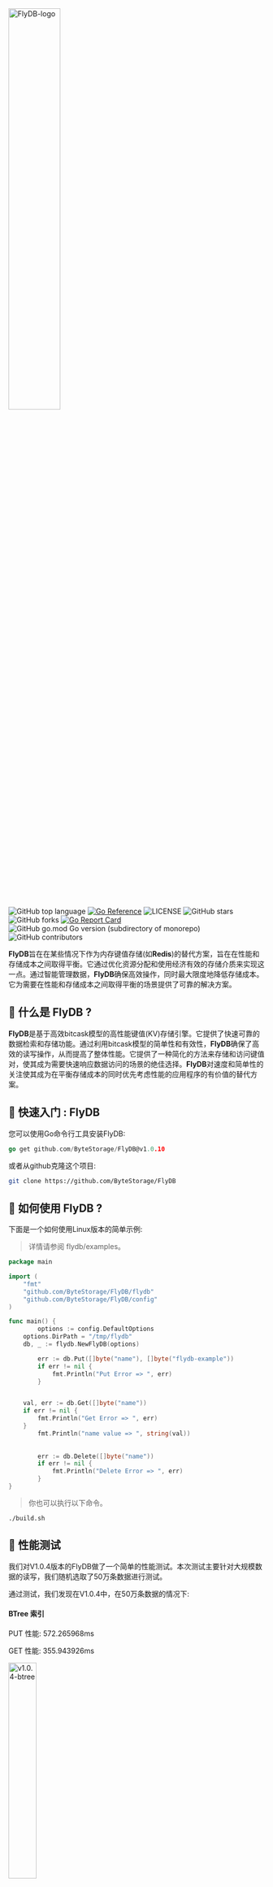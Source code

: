 

<img src="./assets/FlyDB-logo.png" alt="FlyDB-logo" style="width: 45%;" />

![GitHub top language](https://img.shields.io/github/languages/top/ByteStorage/flydb)   [![Go Reference](https://pkg.go.dev/badge/github.com/ByteStorage/flydb)](https://pkg.go.dev/github.com/ByteStorage/flydb)   ![LICENSE](https://img.shields.io/github/license/ByteStorage/flydb)   ![GitHub stars](https://img.shields.io/github/stars/ByteStorage/flydb)   ![GitHub forks](https://img.shields.io/github/forks/ByteStorage/flydb)   [![Go Report Card](https://goreportcard.com/badge/github.com/qishenonly/flydb)](https://goreportcard.com/report/github.com/qishenonly/flydb)![GitHub go.mod Go version (subdirectory of monorepo)](https://img.shields.io/github/go-mod/go-version/ByteStorage/FlyDB)![GitHub contributors](https://img.shields.io/github/contributors/ByteStorage/FlyDB)


**FlyDB**旨在在某些情况下作为内存键值存储(如**Redis**)的替代方案，旨在在性能和存储成本之间取得平衡。它通过优化资源分配和使用经济有效的存储介质来实现这一点。通过智能管理数据，**FlyDB**确保高效操作，同时最大限度地降低存储成本。它为需要在性能和存储成本之间取得平衡的场景提供了可靠的解决方案。

## 👋 什么是 FlyDB ?

**FlyDB**是基于高效bitcask模型的高性能键值(KV)存储引擎。它提供了快速可靠的数据检索和存储功能。通过利用bitcask模型的简单性和有效性，**FlyDB**确保了高效的读写操作，从而提高了整体性能。它提供了一种简化的方法来存储和访问键值对，使其成为需要快速响应数据访问的场景的绝佳选择。**FlyDB**对速度和简单性的关注使其成为在平衡存储成本的同时优先考虑性能的应用程序的有价值的替代方案。

## 🏁  快速入门 : FlyDB

您可以使用Go命令行工具安装FlyDB:

```GO
go get github.com/ByteStorage/FlyDB@v1.0.10
```

或者从github克隆这个项目:

```bash
git clone https://github.com/ByteStorage/FlyDB
```

## 🚀 如何使用 FlyDB ?

下面是一个如何使用Linux版本的简单示例:

> 详情请参阅 flydb/examples。

```go
package main

import (
	"fmt"
	"github.com/ByteStorage/FlyDB/flydb"
	"github.com/ByteStorage/FlyDB/config"
)

func main() {
    	options := config.DefaultOptions
	options.DirPath = "/tmp/flydb"
	db, _ := flydb.NewFlyDB(options)

    	err := db.Put([]byte("name"), []byte("flydb-example"))
    	if err != nil {
        	fmt.Println("Put Error => ", err)
    	}


	val, err := db.Get([]byte("name"))
	if err != nil {
		fmt.Println("Get Error => ", err)
	}
    	fmt.Println("name value => ", string(val))
    
    
    	err := db.Delete([]byte("name"))
    	if err != nil {
        	fmt.Println("Delete Error => ", err)
    	}
}


```
>你也可以执行以下命令。
```shell
./build.sh
```
## 🚀 性能测试

我们对V1.0.4版本的FlyDB做了一个简单的性能测试。本次测试主要针对大规模数据的读写，我们随机选取了50万条数据进行测试。

通过测试，我们发现在V1.0.4中，在50万条数据的情况下:

#### BTree 索引

PUT 性能: 572.265968ms

GET 性能: 355.943926ms

<img src="./assets/v1.0.4-btree" alt="v1.0.4-btree" style="width: 33%;"  />

#### ARTree 索引

PUT 性能: 569.610614ms

GET 性能: 297.781977ms

<img src="./assets/v1.0.4--art" alt="v1.0.4-art" style="width: 33%;"  />



如果您有更好的方法来优化读写性能，请提交您的“pr”。

## 📢 基准测试

我们使用FlyDB V1.0.4的基准测试结果与市面上用golang编写的其他kv数据库进行了比较，发现读/写性能测试结果均超过了大多数开源kv数据库。

>详情见:https://github.com/ByteStorage/contrast-benchmark

```
goos: linux
goarch: amd64
pkg: contrast-benchmark
cpu: 11th Gen Intel(R) Core(TM) i7-11800H @ 2.30GHz

Benchmark_PutValue_FlyDB
Benchmark_PutValue_FlyDB-16        	   95023	     13763 ns/op	    2904 B/op	      16 allocs/op
Benchmark_GetValue_FlyDB
Benchmark_GetValue_FlyDB-16    	 	 2710143	     463.5 ns/op	     259 B/op	       5 allocs/op
Benchmark_PutValue_Badger
Benchmark_PutValue_Badger-16       	   59331	     22711 ns/op	    6006 B/op	      48 allocs/op
Benchmark_GetValue_Badger
Benchmark_GetValue_Badger-16       	  158686	      7686 ns/op	   10844 B/op	      42 allocs/op
Benchmark_PutValue_BoltDB
Benchmark_PutValue_BoltDB-16       	   32637	     56519 ns/op	   21009 B/op	     123 allocs/op
Benchmark_GetValue_BoltDB
Benchmark_GetValue_BoltDB-16       	  655971	     24327 ns/op	     723 B/op	      26 allocs/op 
Benchmark_PutValue_GoLevelDB
Benchmark_PutValue_GoLevelDB-16    	   71931	     14709 ns/op	    2226 B/op	      12 allocs/op
Benchmark_GetValue_GoLevelDB
Benchmark_GetValue_GoLevelDB-16    	  500736	      2520 ns/op	    1278 B/op	      15 allocs/op
Benchmark_PutValue_NutsDB
Benchmark_PutValue_NutsDB-16       	   78801	     13582 ns/op	    3242 B/op	      22 allocs/op
Benchmark_GetValue_NutsDB
Benchmark_GetValue_NutsDB-16       	  373124	      5702 ns/op	    1392 B/op	      14 allocs/op
Benchmark_PutValue_RoseDB
Benchmark_PutValue_RoseDB-16       	   69776	     19166 ns/op	    6242 B/op	      59 allocs/op
Benchmark_GetValue_RoseDB
Benchmark_GetValue_RoseDB-16       	 4155183	     298.0 ns/op	     167 B/op	       4 allocs/op
Benchmark_PutValue_Pebble
Benchmark_PutValue_Pebble-16       	   91304	     21877 ns/op	    2720 B/op	       8 allocs/op
Benchmark_GetValue_Pebble
Benchmark_GetValue_Pebble-16       	   66135	     15837 ns/op	   17193 B/op	      22 allocs/op
PASS
```

## 🔮 如何联系我们?

如果您有任何疑问并想与我们联系，您可以联系我们的开发团队，我们会回复您的邮件:

团队邮箱:bytestoragecommunity@gmail.com

或者加我微信，邀请大家进入项目社区，和大牛一起交流学习。

> 添加微信请备注Github

<img src="./assets/vx.png" alt="vx" style="width: 33%;"  />

## ✅ TODO List

- [ ] 扩展数据结构支持:包括但不限于字符串、列表、散列、集合等。
- [ ] 兼容Redis协议和命令。
- [ ] 支持http服务。
- [x] 支持tcp服务。
- [x] 集成日志。
- [ ] 数据备份
- [ ] 分布式集群模型。

## 📜 版本更新信息

> 详细请见: [Version-update-document](https://github.com/ByteStorage/FlyDB/blob/master/docs/version_update.md)


## 👀 贡献者列表

<a href="https://github.com/ByteStorage/FlyDB/graphs/contributors">

<img src="https://contrib.rocks/image?repo=ByteStorage/FlyDB" /> 
</a>

## 📝 如何贡献 ?

如果您对FlyDB有任何想法或建议，请随时在GitHub上提交“问题”或“pr”。我们欢迎您的贡献!

> 完整的规范步骤请参考：[CONTRIBUTEING](https://github.com/ByteStorage/flydb/blob/master/CONTRIBUTING.md)

## 📋 Licence

FlyDB在Apache许可下发布。请参见LICENSE文件。

## 感谢 JetBrains 免费的开源授权

<img src="./assets/thanks-jetbrains.png" alt="FlyDB-logo" style="display: block; margin: 0 auto; width: 30%;" />
